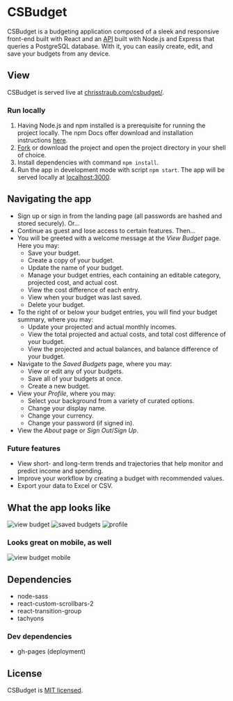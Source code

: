 # CSBudget

CSBudget is a budgeting application composed of a sleek and responsive front-end built with React and an [API](https://github.com/christopherstraub/csbudget-api) built with Node.js and Express that queries a PostgreSQL database. With it, you can easily create, edit, and save your budgets from any device.

## View

CSBudget is served live at [chrisstraub.com/csbudget/](https://chrisstraub.com/csbudget/).

### Run locally

1. Having Node.js and npm installed is a prerequisite for running the project locally. The npm Docs offer download and installation instructions [here](https://docs.npmjs.com/downloading-and-installing-node-js-and-npm).
2. [Fork](https://docs.github.com/en/get-started/quickstart/fork-a-repo) or download the project and open the project directory in your shell of choice.
3. Install dependencies with command `npm install`.
4. Run the app in development mode with script `npm start`. The app will be served locally at [localhost:3000](http://localhost:3000).

## Navigating the app

- Sign up or sign in from the landing page (all passwords are hashed and stored securely). Or...
- Continue as guest and lose access to certain features. Then...
- You will be greeted with a welcome message at the _View Budget_ page. Here you may:
  - Save your budget.
  - Create a copy of your budget.
  - Update the name of your budget.
  - Manage your budget entries, each containing an editable category, projected cost, and actual cost.
  - View the cost difference of each entry.
  - View when your budget was last saved.
  - Delete your budget.
- To the right of or below your budget entries, you will find your budget summary, where you may:
  - Update your projected and actual monthly incomes.
  - View the total projected and actual costs, and total cost difference of your budget.
  - View the projected and actual balances, and balance difference of your budget.
- Navigate to the _Saved Budgets_ page, where you may:
  - View or edit any of your budgets.
  - Save all of your budgets at once.
  - Create a new budget.
- View your _Profile_, where you may:
  - Select your background from a variety of curated options.
  - Change your display name.
  - Change your currency.
  - Change your password (if signed in).
- View the _About_ page or _Sign Out_/_Sign Up_.

### Future features

- View short- and long-term trends and trajectories that help monitor and predict income and spending.
- Improve your workflow by creating a budget with recommended values.
- Export your data to Excel or CSV.

## What the app looks like

![view budget](https://raw.githubusercontent.com/christopherstraub/csbudget/master/screenshots/view-budget.PNG)
![saved budgets](https://raw.githubusercontent.com/christopherstraub/csbudget/master/screenshots/saved-budgets.PNG)
![profile](https://raw.githubusercontent.com/christopherstraub/csbudget/master/screenshots/profile.PNG)

### Looks great on mobile, as well

![view budget mobile](https://raw.githubusercontent.com/christopherstraub/csbudget/master/screenshots/view-budget-mobile.png)

## Dependencies

- node-sass
- react-custom-scrollbars-2
- react-transition-group
- tachyons

### Dev dependencies

- gh-pages (deployment)

## License

CSBudget is [MIT licensed](https://github.com/christopherstraub/csbudget/blob/master/LICENSE).
